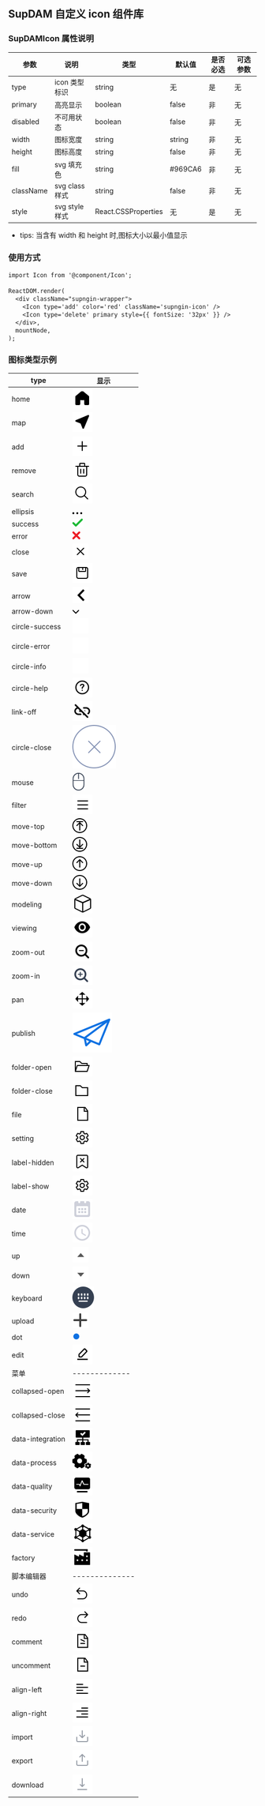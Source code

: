## SupDAM 自定义 icon 组件库

### SupDAMIcon 属性说明

| 参数      | 说明           | 类型                | 默认值  | 是否必选 | 可选参数 |
| --------- | -------------- | ------------------- | ------- | -------- | -------- |
| type      | icon 类型标识  | string              | 无      | 是       | 无       |
| primary   | 高亮显示       | boolean             | false   | 非       | 无       |
| disabled  | 不可用状态     | boolean             | false   | 非       | 无       |
| width     | 图标宽度       | string              | string  | 非       | 无       |
| height    | 图标高度       | string              | false   | 非       | 无       |
| fill      | svg 填充色     | string              | #969CA6 | 非       | 无       |
| className | svg class 样式 | string              | false   | 非       | 无       |
| style     | svg style 样式 | React.CSSProperties | 无      | 是       | 无       |

- tips: 当含有 width 和 height 时,图标大小以最小值显示

### 使用方式

```
import Icon from '@component/Icon';

ReactDOM.render(
  <div className="supngin-wrapper">
    <Icon type='add' color='red' className='supngin-icon' />
    <Icon type='delete' primary style={{ fontSize: '32px' }} />
  </div>,
  mountNode,
);
```

### 图标类型示例

| type             | 显示                                                 |
| ---------------- | ---------------------------------------------------- |
| home             | ![首页](../../assets/icons/home.svg)                 |
| map              | ![地图](../../assets/icons/map.svg)                  |
| add              | ![添加](../../assets/icons/add.svg)                  |
| remove           | ![删除](../../assets/icons/remove.svg)               |
| search           | ![搜索](../../assets/icons/search.svg)               |
| ellipsis         | ![省略](../../assets/icons/ellipsis.svg)             |
| success          | ![成功](../../assets/icons/success.svg)              |
| error            | ![失败](../../assets/icons/error.svg)                |
| close            | ![关闭](../../assets/icons/close.svg)                |
| save             | ![帮助](../../assets/icons/save.svg)                 |
| arrow            | ![箭头-左](../../assets/icons/arrow.svg)             |
| arrow-down       | ![箭头-下](../../assets/icons/arrow-down.svg)        |
| circle-success   | ![成功](../../assets/icons/circle-success.svg)       |
| circle-error     | ![失败](../../assets/icons/circle-error.svg)         |
| circle-info      | ![信息](../../assets/icons/circle-info.svg)          |
| circle-help      | ![帮助](../../assets/icons/circle-help.svg)          |
| link-off         | ![未连通](../../assets/icons/link-off.svg)           |
| circle-close     | ![关闭](../../assets/icons/circle-close.svg)         |
| mouse            | ![鼠标](../../assets/icons/mouse.svg)                |
| filter           | ![过滤](../../assets/icons/filter.svg)               |
| move-top         | ![上移](../../assets/icons/move-top.svg)             |
| move-bottom      | ![下移](../../assets/icons/move-bottom.svg)          |
| move-up          | ![置顶](../../assets/icons/move-up.svg)              |
| move-down        | ![置底](../../assets/icons/move-down.svg)            |
| modeling         | ![建模](../../assets/icons/modeling.svg)             |
| viewing          | ![洞察](../../assets/icons/viewing.svg)              |
| zoom-out         | ![缩小](../../assets/icons/zoom-out.svg)             |
| zoom-in          | ![放大](../../assets/icons/zoom-in.svg)              |
| pan              | ![平移](../../assets/icons/pan.svg)                  |
| publish          | ![发布](../../assets/icons/publish.svg)              |
| folder-open      | ![文件夹-打开](../../assets/icons/folder-open.svg)   |
| folder-close     | ![文件夹-关闭](../../assets/icons/folder-close.svg)  |
| file             | ![文件](../../assets/icons/file.svg)                 |
| setting          | ![设置](../../assets/icons/setting.svg)              |
| label-hidden     | ![标签隐藏](../../assets/icons/label-hidden.svg)     |
| label-show       | ![标签显示](../../assets/icons/setting.svg)          |
| date             | ![日期](../../assets/icons/date.svg)                 |
| time             | ![时间](../../assets/icons/time.svg)                 |
| up               | ![向上](../../assets/icons/up.svg)                   |
| down             | ![向下](../../assets/icons/down.svg)                 |
| keyboard         | ![键盘](../../assets/icons/keyboard.svg)             |
| upload           | ![上传](../../assets/icons/upload.svg)               |
| dot              | ![点](../../assets/icons/dot.svg)                    |
| edit             | ![编辑](../../assets/icons/edit.svg)                 |
| 菜单             | -------------                                        |
| collapsed-open   | ![菜单展开](../../assets/icons/collapsed-open.svg)   |
| collapsed-close  | ![菜单关闭](../../assets/icons/collapsed-close.svg)  |
| data-integration | ![数据集合](../../assets/icons/data-integration.svg) |
| data-process     | ![数据加工](../../assets/icons/data-process.svg)     |
| data-quality     | ![数据质量](../../assets/icons/data-quality.svg)     |
| data-security    | ![数据安全](../../assets/icons/data-security.svg)    |
| data-service     | ![数据服务](../../assets/icons/data-service.svg)     |
| factory          | ![工厂](../../assets/icons/factory.svg)              |
| 脚本编辑器       | --------------                                       |
| undo             | ![撤销](../../assets/icons/undo.svg)                 |
| redo             | ![重做](../../assets/icons/redo.svg)                 |
| comment          | ![注释](../../assets/icons/comment.svg)              |
| uncomment        | ![取消注释](../../assets/icons/uncomment.svg)        |
| align-left       | ![左对齐](../../assets/icons/align-left.svg)         |
| align-right      | ![右对齐](../../assets/icons/align-right.svg)        |
| import           | ![导入](../../assets/icons/import.svg)               |
| export           | ![导出](../../assets/icons/export.svg)               |
| download         | ![下载](../../assets/icons/download.svg)             |
